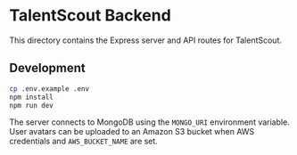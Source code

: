 # TalentScout Backend

This directory contains the Express server and API routes for TalentScout.

## Development

```bash
cp .env.example .env
npm install
npm run dev
```

The server connects to MongoDB using the `MONGO_URI` environment variable. User avatars can be uploaded to an Amazon S3 bucket when AWS credentials and `AWS_BUCKET_NAME` are set.

